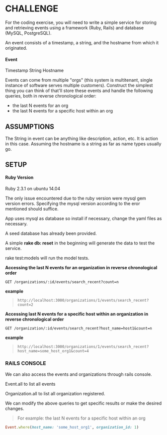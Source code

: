 # CHALLENGE #

For the coding exercise, you will need to write a simple service for storing and retrieving events 
using a framework (Ruby, Rails) and database (MySQL, PostgreSQL). 
 
An event consists of a timestamp, a string, and the hostname from which it originated. 
 
#### Event ####
  Timestamp 
  String 
  Hostname 
 
Events can come from multiple "orgs" (this system is multi­tenant, single instance of software 
serves multiple customers).
Construct the simplest thing you can think of that'll store these events and handle the following 
queries, both in reverse chronological order: 
* the last N events for an org 
* the last N events for a specific host within an org 

## ASSUMPTIONS ##

The String in event can be anything like description, action, etc. It is action in this case.
Assuming the hostname is a string as far as name types usually go. 

## SETUP ##

#### Ruby Version
 
 Ruby 2.3.1 on ubuntu 14.04

The only issue encountered due to the ruby version were mysql gem version errors. Specifying the mysql version according to the eror mentioned should suffice.

App uses mysql as database so install if necessary, change the yaml files as necessary.

A seed database has already been provided.

A simple __rake db: reset__ in the beginning  will generate the data to test the service.


rake test:models will run the model tests.


**Accessing the  last N events for an organization in reverse chronological order**

`GET /organizations/:id/events/search_recent?count=n`


**example**
>`http://localhost:3000/organizations/1/events/search_recent?count=2`

__Accessing last N events for a specific host within an organization in reverse chronological order__

`GET /organization/:id/events/search_recent?host_name=host1&count=n`


**example**
>`http://localhost:3000/organizations/1/events/search_recent?host_name=some_host_org1&count=4`



### RAILS CONSOLE ###

We can also access the events and organizations through rails console.

Event.all to list all events

Organization.all to list all organization registered.

We can modify the above queries to get specific results or make the desired changes.

>For example:
the last N events for a specific host within an org


```ruby
Event.where(host_name: 'some_host_org1', organization_id: 1)
```
